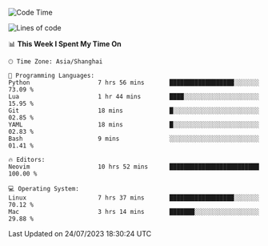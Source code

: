 <!--START_SECTION:waka-->
![Code Time](http://img.shields.io/badge/Code%20Time-1%2C452%20hrs%2058%20mins-blue)

![Lines of code](https://img.shields.io/badge/From%20Hello%20World%20I%27ve%20Written-271.6%20thousand%20lines%20of%20code-blue)

📊 **This Week I Spent My Time On** 

```text
🕑︎ Time Zone: Asia/Shanghai

💬 Programming Languages: 
Python                   7 hrs 56 mins       ██████████████████░░░░░░░   73.09 % 
Lua                      1 hr 44 mins        ████░░░░░░░░░░░░░░░░░░░░░   15.95 % 
Git                      18 mins             █░░░░░░░░░░░░░░░░░░░░░░░░   02.85 % 
YAML                     18 mins             █░░░░░░░░░░░░░░░░░░░░░░░░   02.83 % 
Bash                     9 mins              ░░░░░░░░░░░░░░░░░░░░░░░░░   01.41 % 

🔥 Editors: 
Neovim                   10 hrs 52 mins      █████████████████████████   100.00 % 

💻 Operating System: 
Linux                    7 hrs 37 mins       ██████████████████░░░░░░░   70.12 % 
Mac                      3 hrs 14 mins       ███████░░░░░░░░░░░░░░░░░░   29.88 % 
```


 Last Updated on 24/07/2023 18:30:24 UTC
<!--END_SECTION:waka-->
